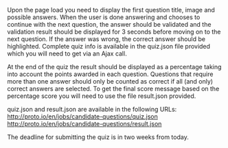 Upon the page load you need to display the first question title, image and possible answers. When the user is done answering and chooses to continue with the next question, the answer should be validated and the validation result should be displayed for 3 seconds before moving on to the next question. If the answer was wrong, the correct answer should be highlighted. Complete quiz info is available in the quiz.json file provided which you will need to get via an Ajax call.

At the end of the quiz the result should be displayed as a percentage taking into account the points awarded in each question. Questions that require more than one answer should only be counted as correct if all (and only) correct answers are selected. To get the final score message based on the percentage score you will need to use the file result.json provided.

quiz.json and result.json are available in the following URLs:
http://proto.io/en/jobs/candidate-questions/quiz.json
http://proto.io/en/jobs/candidate-questions/result.json

The deadline for submitting the quiz is in two weeks from today.